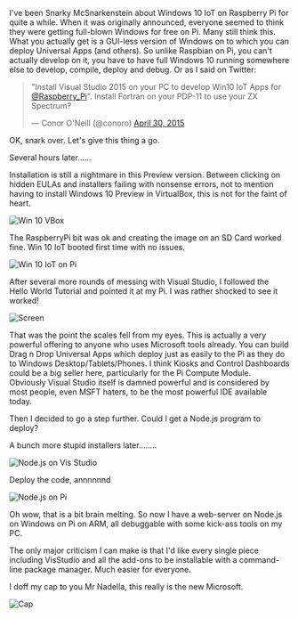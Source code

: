 I've been Snarky McSnarkenstein about Windows 10 IoT on Raspberry Pi for quite a while. When it was originally announced, everyone seemed to think they were getting full-blown Windows for free on Pi. Many still think this. What you actually get is a GUI-less version of Windows on to which you can deploy Universal Apps (and others). So unlike Raspbian on Pi, you can't actually develop on it, you have to have full Windows 10 running somewhere else to develop, compile, deploy and debug. Or as I said on Twitter:

<blockquote class="twitter-tweet" lang="en"><p lang="en" dir="ltr">&quot;Install Visual Studio 2015 on your PC to develop Win10 IoT Apps for <a href="https://twitter.com/Raspberry_Pi">@Raspberry_Pi</a>&quot;. Install Fortran on your PDP-11 to use your ZX Spectrum?</p>&mdash; Conor O&#39;Neill (@conoro) <a href="https://twitter.com/conoro/status/593662573347794944">April 30, 2015</a></blockquote>
<script async src="//platform.twitter.com/widgets.js" charset="utf-8"></script>

OK, snark over. Let's give this thing a go.

Several hours later......

Installation is still a nightmare in this Preview version. Between clicking on hidden EULAs and installers failing with nonsense errors, not to mention having to install Windows 10 Preview in VirtualBox, this is not for the faint of heart.

![Win 10 VBox](http://conoroneill.net.s3.amazonaws.com/wp-content/uploads/2015/05/Win_10_IOT_RPi.jpg)

The RaspberryPi bit was ok and creating the image on an SD Card worked fine. Win 10 IoT booted first time with no issues.

![Win 10 IoT on Pi](http://conoroneill.net.s3.amazonaws.com/wp-content/uploads/2015/05/win10_iot_rpi_05.jpg)

After several more rounds of messing with Visual Studio, I followed the Hello World Tutorial and pointed it at my Pi. I was rather shocked to see it worked!

![Screen](http://conoroneill.net.s3.amazonaws.com/wp-content/uploads/2015/05/Win_10_IOT_RPi_02.jpg)

That was the point the scales fell from my eyes. This is actually a very powerful offering to anyone who uses Microsoft tools already. You can build Drag n Drop Universal Apps which deploy just as easily to the Pi as they do to Windows Desktop/Tablets/Phones. I think Kiosks and Control Dashboards could be a big seller here, particularly for the Pi Compute Module. Obviously Visual Studio itself is damned powerful and is considered by most people, even MSFT haters, to be the most powerful IDE available today.

Then I decided to go a step further. Could I get a Node.js program to deploy?

A bunch more stupid installers later........

![Node.js on Vis Studio](http://conoroneill.net.s3.amazonaws.com/wp-content/uploads/2015/05/Win_10_IOT_RPi_04.jpg)

Deploy the code, annnnnnd

![Node.js on Pi](http://conoroneill.net.s3.amazonaws.com/wp-content/uploads/2015/05/win10_iot.jpg)


Oh wow, that is a bit brain melting. So now I have a web-server on Node.js on Windows on Pi on ARM, all debuggable with some kick-ass tools on my PC.

The only major criticism I can make is that I'd like every single piece including VisStudio and all the add-ons to be installable with a command-line package manager. Much easier for everyone.

I doff my cap to you Mr Nadella, this really is the new Microsoft.

![Cap](http://conoroneill.net.s3.amazonaws.com/wp-content/uploads/2015/05/doff_cap.gif )
